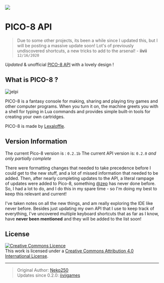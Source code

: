 
![](https://odd.codes/img/wiki/p8banner.png)

# PICO-8 API

> Due to some other projects, its been a while since I updated this, but I will be posting a massive update soon! Lot's of previously undiscovered shortcuts, a new tricks to add to the arsenal! - **iivii** `12/16/2020`

*Updated* & unofficial [PICO-8 API](https://www.lexaloffle.com/pico-8.php?page=manual) with a lovely design !

## What is PICO-8 ?

![jelpi](https://raw.githubusercontent.com/iiviigames/pico8-api/gh-pages/img/p8_jelpi.gif)

PICO-8 is a fantasy console for making, sharing and playing tiny games and other computer programs. When you turn it on, the machine greets you with a shell for typing in Lua commands and provides simple built-in tools for creating your own cartridges.

PICO-8 is made by [Lexaloffle](https://www.lexaloffle.com/pico-8.php).

## Version Information

The current Pico-8 version is : `0.2.1b`
The current API version is: `0.2.0` _and only partially complete_

There were formatting changes that needed to take precedence before I could get to the new stuff, and a lot of missed information that needed to be added. Then, after nearly completing updates to the API, a literal rampage of updates were added to Pico-8, something [@zep](https://twitter.com/zep) has never done before. So, I had a lot to do, and I do this in my spare time - so I'm doing my best to keep this relevant and current! 

I've taken notes on all the new things, and am really exploring the IDE like never before. Besides just updating my own API that I use to keep track of everything, I've uncovered multiple keyboard shortcuts that as far as I know, have **never been mentioned** and they will be added to the list soon!

## License

<a rel="license" href="http://creativecommons.org/licenses/by/4.0/"><img alt="Creative Commons Licence" style="border-width:0" src="https://i.creativecommons.org/l/by/4.0/88x31.png" /></a><br />This work is licensed under a <a rel="license" href="http://creativecommons.org/licenses/by/4.0/">Creative Commons Attribution 4.0 International License</a>.



---

> Original Author: [Neko250](https://neko250.github.io)  
> Updates since 0.2.0: [iiviigames](https://github.com/iiviigames)
